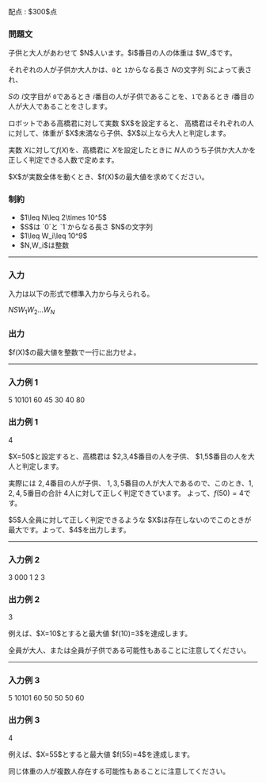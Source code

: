 
<div>

<span>

<span>

<p>
配点 : $300$点
</p>

<div>

<section>

### **問題文**

<p>
子供と大人があわせて $N$人います。$i$番目の人の体重は $W_i$です。

それぞれの人が子供か大人かは、`0`と `1`からなる長さ $N$の文字列 $S$によって表され、

$S$の $i$文字目が `0`であるとき $i$番目の人が子供であることを、`1`であるとき $i$番目の人が大人であることをさします。
</p>

<p>
ロボットである高橋君に対して実数 $X$を設定すると、
高橋君はそれぞれの人に対して、体重が $X$未満なら子供、$X$以上なら大人と判定します。

実数 $X$に対して$f(X)$を、高橋君に $X$を設定したときに $N$人のうち子供か大人かを正しく判定できる人数で定めます。
</p>

<p>
$X$が実数全体を動くとき、$f(X)$の最大値を求めてください。
</p>

</section>

</div>

<div>

<section>

### **制約**

<ul>

<li>
$1\leq N\leq 2\times 10^5$
</li>

<li>
$S$は `0`と `1`からなる長さ $N$の文字列
</li>

<li>
$1\leq W_i\leq 10^9$
</li>

<li>
$N,W_i$は整数
</li>

</ul>

</section>

</div>

---

<div>

<div>

<section>

### **入力**

<p>
入力は以下の形式で標準入力から与えられる。
</p>

<div>

$N$$S$$W_1$$W_2$$\ldots$$W_N$
</div>

</section>

</div>

<div>

<section>

### **出力**

<p>
$f(X)$の最大値を整数で一行に出力せよ。
</p>

</section>

</div>

</div>

---

<div>

<section>

### **入力例 1**

<div>

5
10101
60 45 30 40 80

</div>

</section>

</div>

<div>

<section>

### **出力例 1**

<div>

4

</div>

<p>
$X=50$と設定すると、高橋君は $2,3,4$番目の人を子供、 $1,5$番目の人を大人と判定します。

実際には $2,4$番目の人が子供、 $1,3,5$番目の人が大人であるので、このとき、$1,2,4,5$番目の合計 $4$人に対して正しく判定できています。
よって、$f(50)=4$です。
</p>

<p>
$5$人全員に対して正しく判定できるような $X$は存在しないのでこのときが最大です。よって、$4$を出力します。
</p>

</section>

</div>

---

<div>

<section>

### **入力例 2**

<div>

3
000
1 2 3

</div>

</section>

</div>

<div>

<section>

### **出力例 2**

<div>

3

</div>

<p>
例えば、$X=10$とすると最大値 $f(10)=3$を達成します。

全員が大人、または全員が子供である可能性もあることに注意してください。
</p>

</section>

</div>

---

<div>

<section>

### **入力例 3**

<div>

5
10101
60 50 50 50 60

</div>

</section>

</div>

<div>

<section>

### **出力例 3**

<div>

4

</div>

<p>
例えば、$X=55$とすると最大値 $f(55)=4$を達成します。

同じ体重の人が複数人存在する可能性もあることに注意してください。
</p>

</section>

</div>

</span>

</span>

</div>
